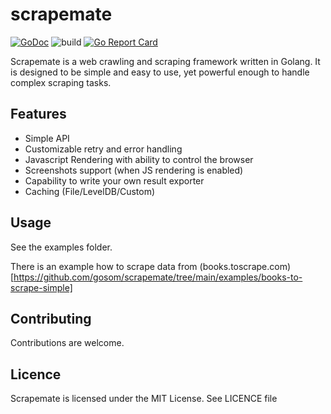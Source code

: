 # scrapemate
[![GoDoc](https://godoc.org/github.com/gosom/scrapemate?status.svg)](https://godoc.org/github.com/gosom/scrapemate)
![build](https://github.com/gosom/scrapemate/actions/workflows/build.yml/badge.svg)
[![Go Report Card](https://goreportcard.com/badge/github.com/gosom/scrapemate)](https://goreportcard.com/report/github.com/gosom/scrapemate)

Scrapemate is a web crawling and scraping framework written in Golang. It is designed to be simple and easy to use, yet powerful enough to handle complex scraping tasks.


## Features

- Simple API
- Customizable retry and error handling
- Javascript Rendering with ability to control the browser
- Screenshots support (when JS rendering is enabled)
- Capability to write your own result exporter
- Caching (File/LevelDB/Custom)

## Usage

See the examples folder.

There is an example how to scrape data from (books.toscrape.com)[https://github.com/gosom/scrapemate/tree/main/examples/books-to-scrape-simple]


## Contributing

Contributions are welcome.

## Licence

Scrapemate is licensed under the MIT License. See LICENCE file

